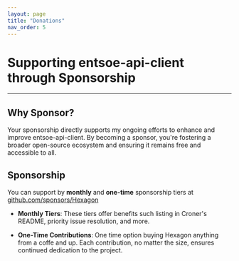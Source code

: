 ```yaml
---
layout: page
title: "Donations"
nav_order: 5
---
```


# Supporting entsoe-api-client through Sponsorship

---

## Why Sponsor?

Your sponsorship directly supports my ongoing efforts to enhance and improve entsoe-api-client. By becoming a sponsor, you're fostering a broader open-source ecosystem and ensuring it remains free and accessible to all.

## Sponsorship

You can support by **monthly** and **one-time** sponsorship tiers at [github.com/sponsors/Hexagon](https://github.com/sponsors/Hexagon?frequency=one-time&sponsor=Hexagon)

- **Monthly Tiers**: These tiers offer benefits such listing in Croner's README, priority issue resolution, and more.

- **One-Time Contributions**: One time option buying Hexagon anything from a coffe and up. Each contribution, no matter the size, ensures continued dedication to the project.